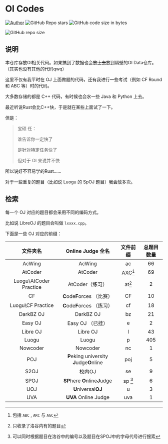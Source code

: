 # OI Codes

[![Author](https://img.shields.io/badge/Author-KaiserWilheim-b68469.svg?style=for-the-badge)](https://kaiserwilheim.github.io) ![GitHub Repo stars](https://img.shields.io/github/stars/kaiserwilheim/OIcodes?style=for-the-badge) ![GitHub code size in bytes](https://img.shields.io/github/languages/code-size/kaiserwilheim/OIcodes?color=red&style=for-the-badge)

![GitHub repo size](https://img.shields.io/github/repo-size/kaiserwilheim/OIcodes?style=for-the-badge)

## 说明

本仓库存放OI相关代码。如果搞到了数据也会~~放上去~~放到隔壁的OI Data仓库。
（其实也没有其他的代码qwq）

这里不仅有我平时在 OJ 上面做题的代码，还有我进行一些考试（例如 CF Round 和 ABC 等）时的代码。

大多数存储的都是 C++ 代码，有时候也会水一些 Java 和 Python 上去。

最近听说Rust会比C++快，于是就在某些上面试了一下。

但是：

> 宝硕 任：
>
> 谁告诉你一定快了
>
> 是针对特定任务快了
>
> 
>
> 但对于 OI 来说并不快

所以说好不容易学的Rust……

对于一些重复的题目（比如说 Luogu 的 SpOJ 题目）我会放多次。

## 检索

每一个 OJ 对应的题目都会采用不同的编码方式。

比如说 LibreOJ 的题目会叫做 `lxxxx.cpp`。

下面是一些 OJ 对应的前缀：

| 文件夹名 | Online Judge 全名 | 文件前缀 | 总题目数量 |
|:-------:|:----------------:|:-------:|:--------:|
| AcWing | AcWing | ac | 66 |
| AtCoder | AtCoder | AXC[^1] | 69 |
| Luogu\AtCoder Practice | AtCoder（练习） | at[^2] | 2 |
| CF | **C**ode**F**orces （比赛） | CF | 10 |
| Luogu\CF Practice | **C**ode**F**orces （练习） | cf | 18 |
| DarkBZ OJ | DarkBZ OJ | bz | 21 |
| Easy OJ | Easy OJ （已挂） | e | 2 |
| Libre OJ | Libre OJ | l | 43 |
| Luogu | Luogu | p | 405 |
| Nowcoder | Nowcoder | nc | 1 |
| POJ | **P**eking university **J**udge**O**nline | poj | 5 |
| S2OJ | 校内OJ | se | 9 |
| SPOJ | **SP**here **O**nline**J**udge | sp [^3] | 6 |
| UOJ | **U**niversal**OJ** | u | 3 |
| UVA | **UVA** Online Judge | uva | 1 |

[^1]: 包括 `ABC` , `ARC` 与 `AGC`
[^2]: 只收录了洛谷内有的题目
[^3]: 可以同时根据题目在洛谷中的编号以及题目在SPOJ中的字母代号进行搜索



